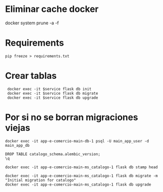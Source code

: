 # Eliminar cache docker
docker system prune -a -f

# Requirements
```
pip freeze > requirements.txt
```

# Crear tablas
```
 docker exec -it $service flask db init
 docker exec -it $service flask db migrate
 docker exec -it $service flask db upgrade
```

# Por si no se borran migraciones viejas
```
docker exec -it app-e-comercio-main-db-1 psql -U main_app_user -d main_app_db

DROP TABLE catalogo_schema.alembic_version;
\q

docker exec -it app-e-comercio-main-ms_catalogo-1 flask db stamp head

docker exec -it app-e-comercio-main-ms_catalogo-1 flask db migrate -m "Initial migration for catalogo"
docker exec -it app-e-comercio-main-ms_catalogo-1 flask db upgrade

```
